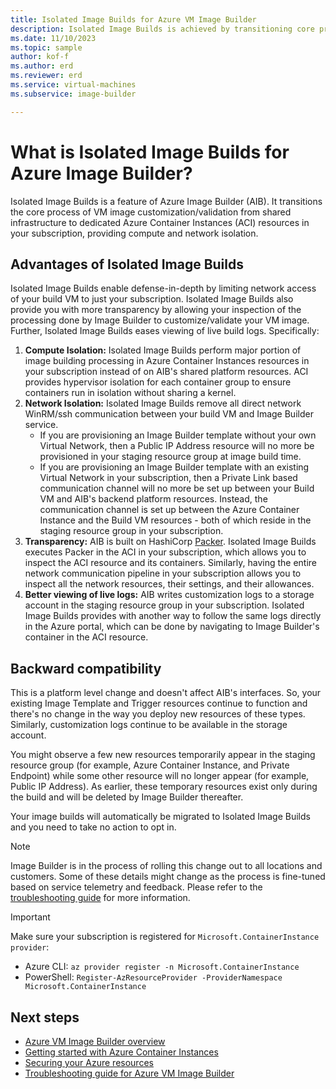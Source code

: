 ```yaml
---
title: Isolated Image Builds for Azure VM Image Builder
description: Isolated Image Builds is achieved by transitioning core process of VM image customization/validation from shared infrastructure to dedicated Azure Container Instances resources in your subscription providing compute and network isolation. 
ms.date: 11/10/2023
ms.topic: sample
author: kof-f
ms.author: erd
ms.reviewer: erd
ms.service: virtual-machines
ms.subservice: image-builder

---
```


# What is Isolated Image Builds for Azure Image Builder?

Isolated Image Builds is a feature of Azure Image Builder (AIB). It transitions the core process of VM image customization/validation from shared infrastructure to dedicated Azure Container Instances (ACI) resources in your subscription, providing compute and network isolation.

## Advantages of Isolated Image Builds

Isolated Image Builds enable defense-in-depth by limiting network access of your build VM to just your subscription. Isolated Image Builds also provide you with more transparency by allowing your inspection of the processing done by Image Builder to customize/validate your VM image. Further, Isolated Image Builds eases viewing of live build logs. Specifically:

1. **Compute Isolation:** Isolated Image Builds perform major portion of image building processing in Azure Container Instances resources in your subscription instead of on AIB's shared platform resources. ACI provides hypervisor isolation for each container group to ensure containers run in isolation without sharing a kernel.
2. **Network Isolation:**  Isolated Image Builds remove all direct network WinRM/ssh communication between your build VM and Image Builder service. 
    - If you are provisioning an Image Builder template without your own Virtual Network, then a Public IP Address resource will no more be provisioned in your staging resource group at image build time.
    - If you are provisioning an Image Builder template with an existing Virtual Network in your subscription, then a Private Link based communication channel will no more be set up between your Build VM and AIB's backend platform resources. Instead, the communication channel is set up between the Azure Container Instance and the Build VM resources - both of which reside in the staging resource group in your subscription.
3. **Transparency:** AIB is built on HashiCorp [Packer](https://www.packer.io/). Isolated Image Builds executes Packer in the ACI in your subscription, which allows you to inspect the ACI resource and its containers. Similarly, having the entire network communication pipeline in your subscription allows you to inspect all the network resources, their settings, and their allowances.
4. **Better viewing of live logs:** AIB writes customization logs to a storage account in the staging resource group in your subscription. Isolated Image Builds provides with another way to follow the same logs directly in the Azure portal, which can be done by navigating to Image Builder's container in the ACI resource.

## Backward compatibility

This is a platform level change and doesn't affect AIB's interfaces. So, your existing Image Template and Trigger resources continue to function and there's no change in the way you deploy new resources of these types. Similarly, customization logs continue to be available in the storage account.

You might observe a few new resources temporarily appear in the staging resource group (for example, Azure Container Instance, and Private Endpoint) while some other resource will no longer appear (for example, Public IP Address). As earlier, these temporary resources exist only during the build and will be deleted by Image Builder thereafter.

Your image builds will automatically be migrated to Isolated Image Builds and you need to take no action to opt in.

> [!NOTE]
> Image Builder is in the process of rolling this change out to all locations and customers. Some of these details might change as the process is fine-tuned based on service telemetry and feedback. Please refer to the [troubleshooting guide](./linux/image-builder-troubleshoot.md#troubleshoot-build-failures) for more information.

> [!IMPORTANT] 
> Make sure your subscription is registered for `Microsoft.ContainerInstance provider`: 
> - Azure CLI: `az provider register -n Microsoft.ContainerInstance`
> - PowerShell: `Register-AzResourceProvider -ProviderNamespace Microsoft.ContainerInstance`


## Next steps

- [Azure VM Image Builder overview](./image-builder-overview.md)
- [Getting started with Azure Container Instances](../container-instances/container-instances-overview.md)
- [Securing your Azure resources](../security/fundamentals/overview.md)
- [Troubleshooting guide for Azure VM Image Builder](./linux/image-builder-troubleshoot.md#troubleshoot-build-failures)
